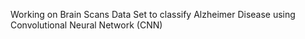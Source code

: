 Working on Brain Scans Data Set to classify Alzheimer Disease using Convolutional Neural Network (CNN)
